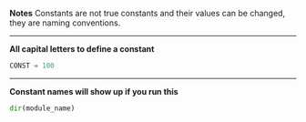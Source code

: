**Notes**
Constants are not true constants and their values can be changed, they are naming conventions.

---
**All capital letters to define a constant**
```python
CONST = 100
```
---
**Constant names will show up if you run this**
```python
dir(module_name)
```
